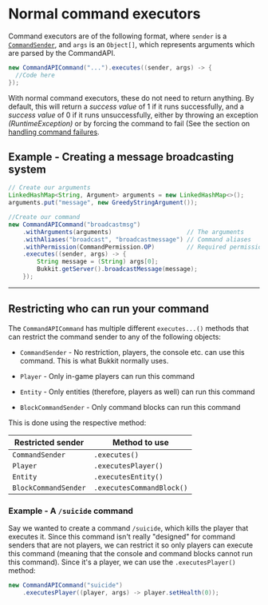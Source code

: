 # Normal command executors

Command executors are of the following format, where `sender` is a [`CommandSender`](https://hub.spigotmc.org/javadocs/bukkit/org/bukkit/command/CommandSender.html), and `args` is an `Object[]`, which represents arguments which are parsed by the CommandAPI.

```java
new CommandAPICommand("...").executes((sender, args) -> {
  //Code here  
});
```

With normal command executors, these do not need to return anything. By default, this will return a _success value_ of 1 if it runs successfully, and a _success value_ of 0 if it runs unsuccessfully, either by throwing an exception _(RuntimeException)_ or by forcing the command to fail (See the section on [handling command failures](./commandfailures.html).

## Example - Creating a message broadcasting system

```java
// Create our arguments
LinkedHashMap<String, Argument> arguments = new LinkedHashMap<>();
arguments.put("message", new GreedyStringArgument());

//Create our command
new CommandAPICommand("broadcastmsg")
    .withArguments(arguments)                     // The arguments
    .withAliases("broadcast", "broadcastmessage") // Command aliases
    .withPermission(CommandPermission.OP)         // Required permissions
    .executes((sender, args) -> {
        String message = (String) args[0];
        Bukkit.getServer().broadcastMessage(message);
    });
```

-----

## Restricting who can run your command

The `CommandAPICommand` has multiple different `executes...()` methods that can restrict the command sender to any of the following objects:

- `CommandSender` - No restriction, players, the console etc. can use this command. This is what Bukkit normally uses.
- `Player` - Only in-game players can run this command

- `Entity` - Only entities (therefore, players as well) can run this command
- `BlockCommandSender` - Only command blocks can run this command

This is done using the respective method:

| Restricted sender    | Method to use             |
| -------------------- | ------------------------- |
| `CommandSender`      | `.executes()`             |
| `Player`             | `.executesPlayer()`       |
| `Entity`             | `.executesEntity()`       |
| `BlockCommandSender` | `.executesCommandBlock()` |

### Example - A `/suicide` command

Say we wanted to create a command `/suicide`, which kills the player that executes it. Since this command isn't really "designed" for command senders that are not players, we can restrict it so only players can execute this command (meaning that the console and command blocks cannot run this command). Since it's a player, we can use the `.executesPlayer()` method:

```java
new CommandAPICommand("suicide")
	.executesPlayer((player, args) -> player.setHealth(0));
```